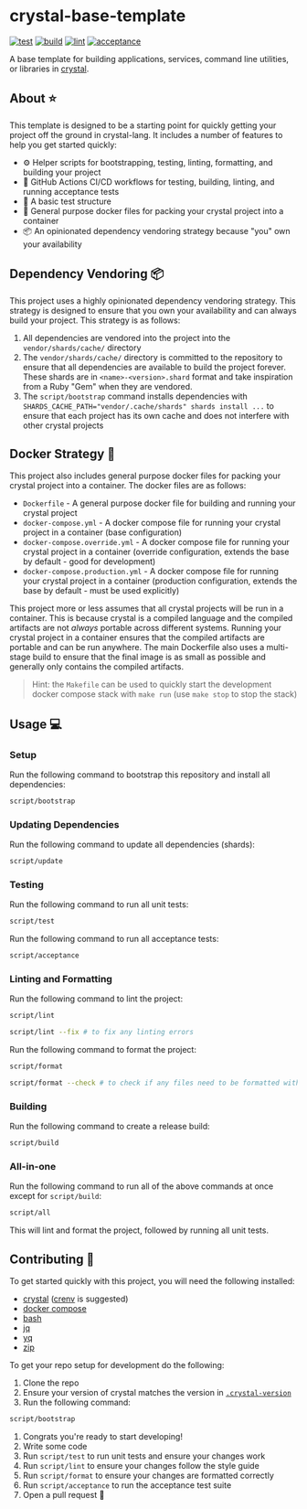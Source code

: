 # crystal-base-template

[![test](https://github.com/GrantBirki/crystal-base-template/actions/workflows/test.yml/badge.svg)](https://github.com/GrantBirki/crystal-base-template/actions/workflows/test.yml) [![build](https://github.com/GrantBirki/crystal-base-template/actions/workflows/build.yml/badge.svg)](https://github.com/GrantBirki/crystal-base-template/actions/workflows/build.yml) [![lint](https://github.com/GrantBirki/crystal-base-template/actions/workflows/lint.yml/badge.svg)](https://github.com/GrantBirki/crystal-base-template/actions/workflows/lint.yml) [![acceptance](https://github.com/GrantBirki/crystal-base-template/actions/workflows/acceptance.yml/badge.svg)](https://github.com/GrantBirki/crystal-base-template/actions/workflows/acceptance.yml)

A base template for building applications, services, command line utilities, or libraries in [crystal](https://github.com/crystal-lang/crystal).

## About ⭐

This template is designed to be a starting point for quickly getting your project off the ground in crystal-lang. It includes a number of features to help you get started quickly:

- ⚙️ Helper scripts for bootstrapping, testing, linting, formatting, and building your project
- 🏃 GitHub Actions CI/CD workflows for testing, building, linting, and running acceptance tests
- 🧪 A basic test structure
- 🐳 General purpose docker files for packing your crystal project into a container
- 📦 An opinionated dependency vendoring strategy because "you" own your availability

## Dependency Vendoring 📦

This project uses a highly opinionated dependency vendoring strategy. This strategy is designed to ensure that you own your availability and can always build your project. This strategy is as follows:

1. All dependencies are vendored into the project into the `vendor/shards/cache/` directory
2. The `vendor/shards/cache/` directory is committed to the repository to ensure that all dependencies are available to build the project forever. These shards are in `<name>-<version>.shard` format and take inspiration from a Ruby "Gem" when they are vendored.
3. The `script/bootstrap` command installs dependencies with `SHARDS_CACHE_PATH="vendor/.cache/shards" shards install ...` to ensure that each project has its own cache and does not interfere with other crystal projects

## Docker Strategy 🐳

This project also includes general purpose docker files for packing your crystal project into a container. The docker files are as follows:

- `Dockerfile` - A general purpose docker file for building and running your crystal project
- `docker-compose.yml` - A docker compose file for running your crystal project in a container (base configuration)
- `docker-compose.override.yml` - A docker compose file for running your crystal project in a container (override configuration, extends the base by default - good for development)
- `docker-compose.production.yml` - A docker compose file for running your crystal project in a container (production configuration, extends the base by default - must be used explicitly)

This project more or less assumes that all crystal projects will be run in a container. This is because crystal is a compiled language and the compiled artifacts are not *always* portable across different systems. Running your crystal project in a container ensures that the compiled artifacts are portable and can be run anywhere. The main Dockerfile also uses a multi-stage build to ensure that the final image is as small as possible and generally only contains the compiled artifacts.

> Hint: the `Makefile` can be used to quickly start the development docker compose stack with `make run` (use `make stop` to stop the stack)

## Usage 💻

### Setup

Run the following command to bootstrap this repository and install all dependencies:

```bash
script/bootstrap
```

### Updating Dependencies

Run the following command to update all dependencies (shards):

```bash
script/update
```

### Testing

Run the following command to run all unit tests:

```bash
script/test
```

Run the following command to run all acceptance tests:

```bash
script/acceptance
```

### Linting and Formatting

Run the following command to lint the project:

```bash
script/lint

script/lint --fix # to fix any linting errors
```

Run the following command to format the project:

```bash
script/format

script/format --check # to check if any files need to be formatted without formatting them
```

### Building

Run the following command to create a release build:

```bash
script/build
```

### All-in-one

Run the following command to run all of the above commands at once except for `script/build`:

```bash
script/all
```

This will lint and format the project, followed by running all unit tests.

## Contributing 🤝

To get started quickly with this project, you will need the following installed:

- [crystal](https://github.com/crystal-lang/crystal) ([crenv](https://github.com/crenv/crenv) is suggested)
- [docker compose](https://docs.docker.com/compose/)
- [bash](https://www.gnu.org/software/bash/)
- [jq](https://github.com/jqlang/jq)
- [yq](https://github.com/mikefarah/yq)
- [zip](https://formulae.brew.sh/formula/zip)

To get your repo setup for development do the following:

1. Clone the repo
2. Ensure your version of crystal matches the version in [`.crystal-version`](.crystal-version)
3. Run the following command:

  ```bash
  script/bootstrap
  ```

1. Congrats you're ready to start developing!
2. Write some code
3. Run `script/test` to run unit tests and ensure your changes work
4. Run `script/lint` to ensure your changes follow the style guide
5. Run `script/format` to ensure your changes are formatted correctly
6. Run `script/acceptance` to run the acceptance test suite
7. Open a pull request 🎉
